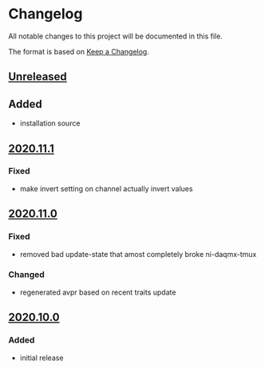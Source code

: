 # Changelog
All notable changes to this project will be documented in this file.

The format is based on [Keep a Changelog](https://keepachangelog.com/).

## [Unreleased]

## Added
- installation source

## [2020.11.1]

### Fixed
- make invert setting on channel actually invert values

## [2020.11.0]

### Fixed
- removed bad update-state that amost completely broke ni-daqmx-tmux

### Changed
- regenerated avpr based on recent traits update

## [2020.10.0]

### Added
- initial release

[Unreleased]: https://gitlab.com/yaq/yaqd-ni/-/compare/v2020.12.0...master
[2020.12.0]: https://gitlab.com/yaq/yaqd-ni/-/compare/v2020.11.1...v2020.12.0
[2020.11.1]: https://gitlab.com/yaq/yaqd-ni/-/compare/v2020.11.0...v2020.11.1
[2020.11.0]: https://gitlab.com/yaq/yaqd-ni/-/compare/v2020.10.0...v2020.11.0
[2020.10.0]: https://gitlab.com/yaq/yaqd-ni/-/tags/v2020.10.0
